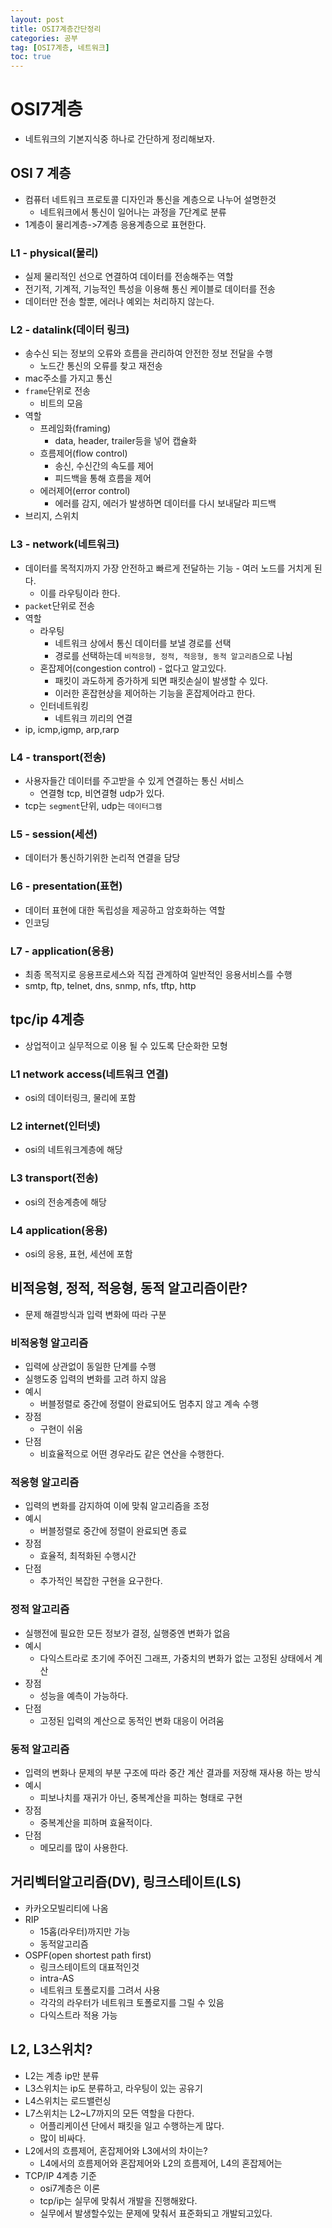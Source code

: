 ```yaml
---
layout: post
title: OSI7계층간단정리
categories: 공부
tag: [OSI7계층, 네트워크]
toc: true
---
```


# OSI7계층

- 네트워크의 기본지식중 하나로 간단하게 정리해보자.

## OSI 7 계층

- 컴퓨터 네트워크 프로토콜 디자인과 통신을 계층으로 나누어 설명한것
  - 네트워크에서 통신이 일어나는 과정을 7단계로 분류
- 1계층이 물리계층->7계층 응용계층으로 표현한다.

### L1 - physical(물리)

- 실제 물리적인 선으로 연결하여 데이터를 전송해주는 역할
- 전기적, 기계적, 기능적인 특성을 이용해 통신 케이블로 데이터를 전송
- 데이터만 전송 할뿐, 에러나 예외는 처리하지 않는다.

### L2 - datalink(데이터 링크)

- 송수신 되는 정보의 오류와 흐름을 관리하여 안전한 정보 전달을 수행
  - 노드간 통신의 오류를 찾고 재전송
- mac주소를 가지고 통신
- `frame`단위로 전송
  - 비트의 모음
- 역할
  - 프레임화(framing)
    - data, header, trailer등을 넣어 캡슐화
  - 흐름제어(flow control)
    - 송신, 수신간의 속도를 제어
    - 피드백을 통해 흐름을 제어
  - 에러제어(error control)
    - 에러를 감지, 에러가 발생하면 데이터를 다시 보내달라 피드백
- 브리지, 스위치

### L3 - network(네트워크)

- 데이터를 목적지까지 가장 안전하고 빠르게 전달하는 기능 - 여러 노드를 거치게 된다.
  - 이를 라우팅이라 한다.
- `packet`단위로 전송
- 역할
  - 라우팅
    - 네트워크 상에서 통신 데이터를 보낼 경로를 선택
    - 경로를 선택하는데 `비적응형, 정적, 적응형, 동적 알고리즘`으로 나뉨
  - 혼잡제어(congestion control) - 없다고 알고있다.
    - 패킷이 과도하게 증가하게 되면 패킷손실이 발생할 수 있다.
    - 이러한 혼잡현상을 제어하는 기능을 혼잡제어라고 한다.
  - 인터네트워킹
    - 네트워크 끼리의 연결
- ip, icmp,igmp, arp,rarp

### L4 - transport(전송)

- 사용자들간 데이터를 주고받을 수 있게 연결하는 통신 서비스
  - 연결형 tcp, 비연결형 udp가 있다.
- tcp는 `segment`단위, udp는 `데이터그램`

### L5 - session(세션)

- 데이터가 통신하기위한 논리적 연결을 담당

### L6 - presentation(표현)

- 데이터 표현에 대한 독립성을 제공하고 암호화하는 역할
- 인코딩

### L7 - application(응용)

- 최종 목적지로 응용프로세스와 직접 관계하여 일반적인 응용서비스를 수행
- smtp, ftp, telnet, dns, snmp, nfs, tftp, http

## tpc/ip 4계층

- 상업적이고 실무적으로 이용 될 수 있도록 단순화한 모형

### L1 network access(네트워크 연결)

- osi의 데이터링크, 물리에 포함

### L2 internet(인터넷)

- osi의 네트워크계층에 해당

### L3 transport(전송)

- osi의 전송계층에 해당

### L4 application(응용)

- osi의 응용, 표현, 세션에 포함

## 비적응형, 정적, 적응형, 동적 알고리즘이란?

- 문제 해결방식과 입력 변화에 따라 구분

### 비적응형 알고리즘

- 입력에 상관없이 동일한 단계를 수행
- 실행도중 입력의 변화를 고려 하지 않음
- 예시
  - 버블정렬로 중간에 정렬이 완료되어도 멈추지 않고 계속 수행
- 장점
  - 구현이 쉬움
- 단점
  - 비효율적으로 어떤 경우라도 같은 연산을 수행한다.

### 적응형 알고리즘

- 입력의 변화를 감지하여 이에 맞춰 알고리즘을 조정
- 예시
  - 버블정렬로 중간에 정렬이 완료되면 종료
- 장점
  - 효율적, 최적화된 수행시간
- 단점
  - 추가적인 복잡한 구현을 요구한다.

### 정적 알고리즘

- 실행전에 필요한 모든 정보가 결정, 실행중엔 변화가 없음
- 예시
  - 다익스트라로 초기에 주어진 그래프, 가중치의 변화가 없는 고정된 상태에서 계산
- 장점
  - 성능을 예측이 가능하다.
- 단점
  - 고정된 입력의 계산으로 동적인 변화 대응이 어려움

### 동적 알고리즘

- 입력의 변화나 문제의 부분 구조에 따라 중간 계산 결과를 저장해 재사용 하는 방식
- 예시
  - 피보나치를 재귀가 아닌, 중복계산을 피하는 형태로 구현
- 장점
  - 중복계산을 피하며 효율적이다.
- 단점
  - 메모리를 많이 사용한다.

## 거리벡터알고리즘(DV), 링크스테이트(LS)

- 카카오모빌리티에 나옴
- RIP
  - 15홉(라우터)까지만 가능
  - 동적알고리즘
- OSPF(open shortest path first)
  - 링크스테이트의 대표적인것
  - intra-AS
  - 네트워크 토폴로지를 그려서 사용
  - 각각의 라우터가 네트워크 토폴로지를 그릴 수 있음
  - 다익스트라 적용 가능

## L2, L3스위치?

- L2는 계층 ip만 분류
- L3스위치는 ip도 분류하고, 라우팅이 있는 공유기
- L4스위치는 로드밸런싱
- L7스위치는 L2~L7까지의 모든 역할을 다한다.
  - 어플리케이션 단에서 패킷을 일고 수행하는게 많다.
  - 많이 비싸다.
- L2에서의 흐름제어, 혼잡제어와 L3에서의 차이는?
  - L4에서의 흐름제어와 혼잡제어와 L2의 흐름제어, L4의 혼잡제어는
- TCP/IP 4계층 기준
  - osi7계층은 이론
  - tcp/ip는 실무에 맞춰서 개발을 진행해왔다.
  - 실무에서 발생할수있는 문제에 맞춰서 표준화되고 개발되고있다.
